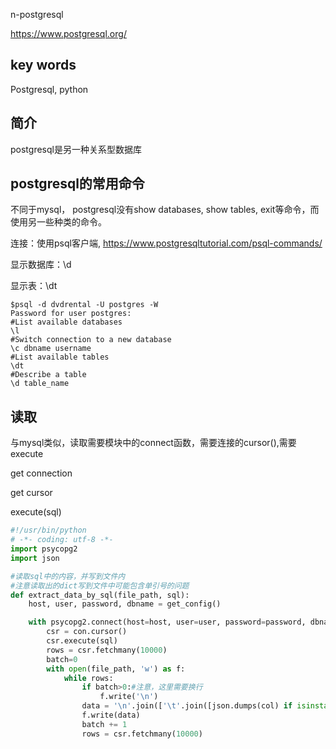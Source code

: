 

n-postgresql

https://www.postgresql.org/

## key words

Postgresql, python

## 简介

postgresql是另一种关系型数据库



## postgresql的常用命令

不同于mysql， postgresql没有show databases, show tables, exit等命令，而使用另一些种类的命令。

连接：使用psql客户端, https://www.postgresqltutorial.com/psql-commands/

显示数据库：\d

显示表：\dt

```shell
$psql -d dvdrental -U postgres -W
Password for user postgres:
#List available databases
\l
#Switch connection to a new database
\c dbname username
#List available tables
\dt
#Describe a table
\d table_name
```



## 读取
与mysql类似，读取需要模块中的connect函数，需要连接的cursor(),需要execute

get connection

get cursor

execute(sql)

```python
#!/usr/bin/python
# -*- coding: utf-8 -*-
import psycopg2
import json

#读取sql中的内容，并写到文件内
#注意读取出的dict写到文件中可能包含单引号的问题
def extract_data_by_sql(file_path, sql):
    host, user, password, dbname = get_config()

    with psycopg2.connect(host=host, user=user, password=password, dbname=dbname) as con:
        csr = con.cursor()
        csr.execute(sql)
        rows = csr.fetchmany(10000)
        batch=0
        with open(file_path, 'w') as f:
            while rows:
                if batch>0:#注意，这里需要换行
                    f.write('\n')    
                data = '\n'.join(['\t'.join([json.dumps(col) if isinstance(col, dict) or isinstance(col, list) else str(col) for col in row]) for row in rows])#对于读取出的数据中，存在dict和list的情况，需要特别注意，因为他们的str表示包含的是单引号
                f.write(data)
                batch += 1
                rows = csr.fetchmany(10000)
```






